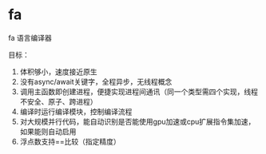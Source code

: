 # fa

fa 语言编译器

目标：

1. 体积够小，速度接近原生
2. 没有async/await关键字，全程异步，无线程概念
3. 调用主函数即创建进程，便捷实现进程间通讯（同一个类型需四个实现，线程不安全、原子、跨进程）
4. 编译时运行编译模块，控制编译流程
5. 对大规模并行代码，能自动识别是否能使用gpu加速或cpu扩展指令集加速，如果能则自动启用
6. 浮点数支持==比较（指定精度）
